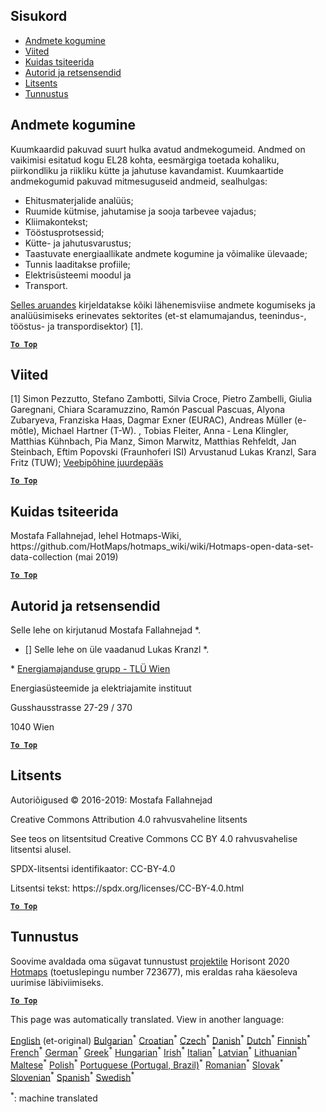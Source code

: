 <h2> Sisukord </h2><ul><li> <a href="#Data-collection">Andmete kogumine</a> </li><li> <a href="#References">Viited</a> </li><li> <a href="#how-to-cite">Kuidas tsiteerida</a> </li><li> <a href="#authors-and-reviewers">Autorid ja retsensendid</a> </li><li> <a href="#license">Litsents</a> </li><li> <a href="#acknowledgement">Tunnustus</a> </li></ul><h2> Andmete kogumine </h2><p> Kuumkaardid pakuvad suurt hulka avatud andmekogumeid. Andmed on vaikimisi esitatud kogu EL28 kohta, eesmärgiga toetada kohaliku, piirkondliku ja riikliku kütte ja jahutuse kavandamist. Kuumkaartide andmekogumid pakuvad mitmesuguseid andmeid, sealhulgas: </p><ul><li> Ehitusmaterjalide analüüs; </li><li> Ruumide kütmise, jahutamise ja sooja tarbevee vajadus; </li><li> Kliimakontekst; </li><li> Tööstusprotsessid; </li><li> Kütte- ja jahutusvarustus; </li><li> Taastuvate energiaallikate andmete kogumine ja võimalike ülevaade; </li><li> Tunnis laaditakse profiile; </li><li> Elektrisüsteemi moodul ja </li><li> Transport. </li></ul><p> <a href="https://www.hotmaps-project.eu/wp-content/uploads/2018/03/D2.3-Hotmaps_for-upload_revised-final_.pdf">Selles aruandes</a> kirjeldatakse kõiki lähenemisviise andmete kogumiseks ja analüüsimiseks erinevates sektorites (et-st elamumajandus, teenindus-, tööstus- ja transpordisektor) [1]. </p><p><ins> <code><strong><a href="#table-of-contents">To Top</a></strong></code> </ins> </p><h2> Viited </h2><p> [1] Simon Pezzutto, Stefano Zambotti, Silvia Croce, Pietro Zambelli, Giulia Garegnani, Chiara Scaramuzzino, Ramón Pascual Pascuas, Alyona Zubaryeva, Franziska Haas, Dagmar Exner (EURAC), Andreas Müller (e-mõtle), Michael Hartner (T-W). , Tobias Fleiter, Anna ‐ Lena Klingler, Matthias Kühnbach, Pia Manz, Simon Marwitz, Matthias Rehfeldt, Jan Steinbach, Eftim Popovski (Fraunhoferi ISI) Arvustanud Lukas Kranzl, Sara Fritz (TUW); <a href="https://www.hotmaps-project.eu/wp-content/uploads/2018/03/D2.3-Hotmaps_for-upload_revised-final_.pdf">Veebipõhine juurdepääs</a> </p><p><ins> <code><strong><a href="#table-of-contents">To Top</a></strong></code> </ins> </p><h2> Kuidas tsiteerida </h2><p> Mostafa Fallahnejad, lehel Hotmaps-Wiki, https://github.com/HotMaps/hotmaps_wiki/wiki/Hotmaps-open-data-set-data-collection (mai 2019) </p><p><ins> <code><strong><a href="#table-of-contents">To Top</a></strong></code> </ins> </p><h2> Autorid ja retsensendid </h2><p> Selle lehe on kirjutanud Mostafa Fallahnejad *. </p><ul><li> [] Selle lehe on üle vaadanud Lukas Kranzl *. </li></ul><p> * <a href="https://eeg.tuwien.ac.at/">Energiamajanduse grupp - TLÜ Wien</a> </p><p> Energiasüsteemide ja elektriajamite instituut </p><p> Gusshausstrasse 27-29 / 370 </p><p> 1040 Wien </p><p><ins> <code><strong><a href="#table-of-contents">To Top</a></strong></code> </ins> </p><h2> Litsents </h2><p> Autoriõigused © 2016-2019: Mostafa Fallahnejad </p><p> Creative Commons Attribution 4.0 rahvusvaheline litsents </p><p> See teos on litsentsitud Creative Commons CC BY 4.0 rahvusvahelise litsentsi alusel. </p><p> SPDX-litsentsi identifikaator: CC-BY-4.0 </p><p> Litsentsi tekst: https://spdx.org/licenses/CC-BY-4.0.html </p><p><ins> <code><strong><a href="#table-of-contents">To Top</a></strong></code> </ins> </p><h2> Tunnustus </h2><p> Soovime avaldada oma sügavat tunnustust <a href="https://www.hotmaps-project.eu">projektile</a> Horisont 2020 <a href="https://www.hotmaps-project.eu">Hotmaps</a> (toetuslepingu number 723677), mis eraldas raha käesoleva uurimise läbiviimiseks. </p><p><ins> <code><strong><a href="#table-of-contents">To Top</a></strong></code> </ins> </p>

This page was automatically translated. View in another language:

[English](en-Hotmaps-data-set-method-of-data-collection) (et-original) [Bulgarian](bg-Hotmaps-data-set-method-of-data-collection)<sup>\*</sup> [Croatian](hr-Hotmaps-data-set-method-of-data-collection)<sup>\*</sup> [Czech](cs-Hotmaps-data-set-method-of-data-collection)<sup>\*</sup> [Danish](da-Hotmaps-data-set-method-of-data-collection)<sup>\*</sup> [Dutch](nl-Hotmaps-data-set-method-of-data-collection)<sup>\*</sup>  [Finnish](fi-Hotmaps-data-set-method-of-data-collection)<sup>\*</sup> [French](fr-Hotmaps-data-set-method-of-data-collection)<sup>\*</sup> [German](de-Hotmaps-data-set-method-of-data-collection)<sup>\*</sup> [Greek](el-Hotmaps-data-set-method-of-data-collection)<sup>\*</sup> [Hungarian](hu-Hotmaps-data-set-method-of-data-collection)<sup>\*</sup> [Irish](ga-Hotmaps-data-set-method-of-data-collection)<sup>\*</sup> [Italian](it-Hotmaps-data-set-method-of-data-collection)<sup>\*</sup> [Latvian](lv-Hotmaps-data-set-method-of-data-collection)<sup>\*</sup> [Lithuanian](lt-Hotmaps-data-set-method-of-data-collection)<sup>\*</sup> [Maltese](mt-Hotmaps-data-set-method-of-data-collection)<sup>\*</sup> [Polish](pl-Hotmaps-data-set-method-of-data-collection)<sup>\*</sup> [Portuguese (Portugal, Brazil)](pt-Hotmaps-data-set-method-of-data-collection)<sup>\*</sup> [Romanian](ro-Hotmaps-data-set-method-of-data-collection)<sup>\*</sup> [Slovak](sk-Hotmaps-data-set-method-of-data-collection)<sup>\*</sup> [Slovenian](sl-Hotmaps-data-set-method-of-data-collection)<sup>\*</sup> [Spanish](es-Hotmaps-data-set-method-of-data-collection)<sup>\*</sup> [Swedish](sv-Hotmaps-data-set-method-of-data-collection)<sup>\*</sup> 

<sup>\*</sup>: machine translated
